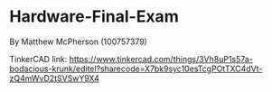 # Hardware-Final-Exam

By Matthew McPherson (100757379)  

TinkerCAD link: https://www.tinkercad.com/things/3Vh8uP1s57a-bodacious-krunk/editel?sharecode=X7bk9syc10esTcgPOtTXC4dVt-zQ4mWvD2tSVSwY9X4  
